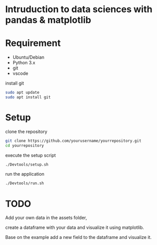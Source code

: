 # Intruduction to data sciences with pandas & matplotlib

# Requirement 

- Ubuntu/Debian
- Python 3.x
- git   
- vscode

install git
```bash
sudo apt update
sudo apt install git
```

# Setup

clone the repository
```bash
git clone https://github.com/yourusername/yourrepository.git
cd yourrepository
```

execute the setup script
```bash
./Devtools/setup.sh
```

run the application
```bash
./Devtools/run.sh
```

# TODO

Add your own data in the assets folder,

create a dataframe with your data and visualize it using matplotlib.

Base on the example add a new field to the dataframe and visualize it.